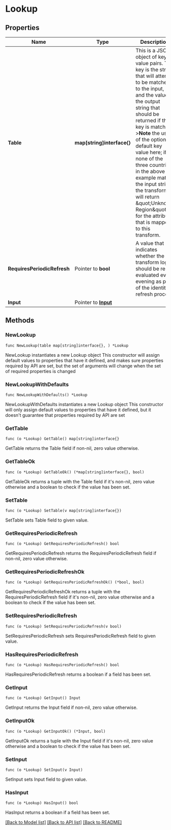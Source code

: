 # Lookup

## Properties

Name | Type | Description | Notes
------------ | ------------- | ------------- | -------------
**Table** | **map[string]interface{}** | This is a JSON object of key-value pairs. The key is the string that will attempt to be matched to the input, and the value is the output string that should be returned if the key is matched   &gt;**Note** the use of the optional default key value here; if none of the three countries in the above example match the input string, the transform will return \&quot;Unknown Region\&quot; for the attribute that is mapped to this transform.  | 
**RequiresPeriodicRefresh** | Pointer to **bool** | A value that indicates whether the transform logic should be re-evaluated every evening as part of the identity refresh process | [optional] [default to false]
**Input** | Pointer to [**Input**](Input.md) |  | [optional] 

## Methods

### NewLookup

`func NewLookup(table map[string]interface{}, ) *Lookup`

NewLookup instantiates a new Lookup object
This constructor will assign default values to properties that have it defined,
and makes sure properties required by API are set, but the set of arguments
will change when the set of required properties is changed

### NewLookupWithDefaults

`func NewLookupWithDefaults() *Lookup`

NewLookupWithDefaults instantiates a new Lookup object
This constructor will only assign default values to properties that have it defined,
but it doesn't guarantee that properties required by API are set

### GetTable

`func (o *Lookup) GetTable() map[string]interface{}`

GetTable returns the Table field if non-nil, zero value otherwise.

### GetTableOk

`func (o *Lookup) GetTableOk() (*map[string]interface{}, bool)`

GetTableOk returns a tuple with the Table field if it's non-nil, zero value otherwise
and a boolean to check if the value has been set.

### SetTable

`func (o *Lookup) SetTable(v map[string]interface{})`

SetTable sets Table field to given value.


### GetRequiresPeriodicRefresh

`func (o *Lookup) GetRequiresPeriodicRefresh() bool`

GetRequiresPeriodicRefresh returns the RequiresPeriodicRefresh field if non-nil, zero value otherwise.

### GetRequiresPeriodicRefreshOk

`func (o *Lookup) GetRequiresPeriodicRefreshOk() (*bool, bool)`

GetRequiresPeriodicRefreshOk returns a tuple with the RequiresPeriodicRefresh field if it's non-nil, zero value otherwise
and a boolean to check if the value has been set.

### SetRequiresPeriodicRefresh

`func (o *Lookup) SetRequiresPeriodicRefresh(v bool)`

SetRequiresPeriodicRefresh sets RequiresPeriodicRefresh field to given value.

### HasRequiresPeriodicRefresh

`func (o *Lookup) HasRequiresPeriodicRefresh() bool`

HasRequiresPeriodicRefresh returns a boolean if a field has been set.

### GetInput

`func (o *Lookup) GetInput() Input`

GetInput returns the Input field if non-nil, zero value otherwise.

### GetInputOk

`func (o *Lookup) GetInputOk() (*Input, bool)`

GetInputOk returns a tuple with the Input field if it's non-nil, zero value otherwise
and a boolean to check if the value has been set.

### SetInput

`func (o *Lookup) SetInput(v Input)`

SetInput sets Input field to given value.

### HasInput

`func (o *Lookup) HasInput() bool`

HasInput returns a boolean if a field has been set.


[[Back to Model list]](../README.md#documentation-for-models) [[Back to API list]](../README.md#documentation-for-api-endpoints) [[Back to README]](../README.md)


